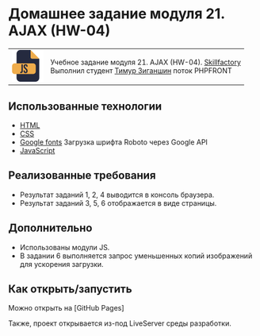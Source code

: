 # Домашнее задание модуля 21. AJAX (HW-04)

<table>
  <tr>
    <td>
      <img src="./assets/images/js64.png">
    </td>
    <td>
      Учебное задание модуля 21. AJAX (HW-04). 
      <a href="https://skillfactory.ru/">Skillfactory</a><br> 
      Выполнил студент <a href="https://github.com/27X19">Тимур Зиганшин</a> поток PHPFRONT
    </td>
  </tr>
</table>

## Использованные технологии

- [HTML](https://www.w3.org/TR/2021/SPSD-html52-20210128/)
- [CSS](https://developer.mozilla.org/ru/docs/Learn/Getting_started_with_the_web/CSS_basics)
- [Google fonts](https://fonts.google.com/specimen/Roboto) Загрузка шрифта Roboto через Google API
- [JavaScript](https://262.ecma-international.org)

## Реализованные требования

- Результат заданий 1, 2, 4 выводится в консоль браузера.
- Результат заданий 3, 5, 6 отображается в виде страницы.

## Дополнительно

- Использованы модули JS.
- В задании 6 выполняется запрос уменьшенных копий изображений для ускорения загрузки.

## Как открыть/запустить

Можно открыть на [GitHub Pages]

Также, проект открывается из-под LiveServer среды разработки.

